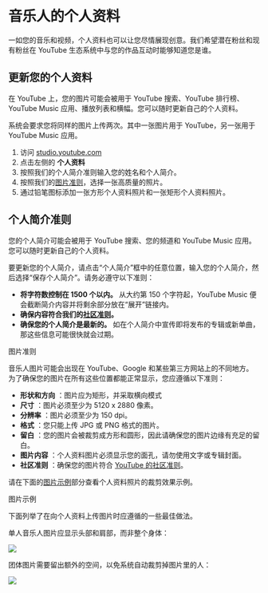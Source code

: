 # 音乐人的个人资料

一如您的音乐和视频，个人资料也可以让您尽情展现创意。我们希望潜在粉丝和现有粉丝在 YouTube 生态系统中与您的作品互动时能够知道您是谁。

## 更新您的个人资料

在 YouTube 上，您的图片可能会被用于 YouTube 搜索、YouTube 排行榜、YouTube Music 应用、播放列表和横幅。您可以随时更新自己的个人资料。

系统会要求您将同样的图片上传两次。其中一张图片用于 YouTube，另一张用于 YouTube Music 应用。

1. 访问 [studio.youtube.com](http://studio.youtube.com/)
2. 点击左侧的 **个人资料**
3. 按照我们的个人简介准则输入您的姓名和个人简介。
4. 按照我们的[图片准则](https://support.google.com/youtube/answer/7237533#images)，选择一张高质量的照片。
5. 通过铅笔图标添加一张方形个人资料照片和一张矩形个人资料照片。

## 个人简介准则

您的个人简介可能会被用于 YouTube 搜索、您的频道和 YouTube Music 应用。您可以随时更新自己的个人资料。

要更新您的个人简介，请点击“个人简介”框中的任意位置，输入您的个人简介，然后选择“保存个人简介”。请务必遵守以下准则：

* **将字符数控制在 1500 个以内。** 从大约第 150 个字符起，YouTube Music 便会截断简介内容并将剩余部分放在“展开”链接内。
* **确保内容符合我们的[社区准则](https://www.youtube.com/yt/about/policies/#community-guidelines)。**
* **确保您的个人简介是最新的。**  如在个人简介中宣传即将发布的专辑或新单曲，那这些信息可能很快就会过期。

图片准则

音乐人图片可能会出现在 YouTube、Google 和某些第三方网站上的不同地方。为了确保您的图片在所有这些位置都能正常显示，您应遵循以下准则：

* **形状和方向** ：图片应为矩形，并采取横向模式
* **尺寸** ：图片必须至少为 5120 x 2880 像素。
* **分辨率** ：图片必须至少为 150 dpi。
* **格式** ：您只能上传 JPG 或 PNG 格式的图片。
* **留白** ：您的图片会被裁剪成方形和圆形，因此请确保您的图片边缘有充足的留白。
* **图片内容** ：个人资料图片必须显示您的面孔，请勿使用文字或专辑封面。
* **社区准则** ：确保您的图片符合 [YouTube 的社区准则](https://www.youtube.com/yt/policyandsafety/communityguidelines.html)。

请在下面的[图片示例](https://support.google.com/youtube/answer/7237533#imageexamples)部分查看个人资料照片的裁剪效果示例。

图片示例

下面列举了在向个人资料上传图片时应遵循的一些最佳做法。

单人音乐人图片应显示头部和肩部，而非整个身体：

![](https://lh3.googleusercontent.com/KglDWN2nQ11vHCf6LlWFyRsIX3h4HPLJpk55E2wCJPb9EYQkWGXB7kuoRDHWCIPENhA=w500)

团体图片需要留出额外的空间，以免系统自动裁剪掉图片里的人：

![](https://lh3.googleusercontent.com/lohPDA_4iXr1giv7TAybFXCwPBWoO8AR8G2xhqnem5dFmav2o2IUKj07kGtmRByO050=w500)